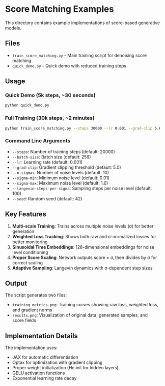 # Score Matching Examples

This directory contains example implementations of score-based generative models.

## Files

- `train_score_matching.py` - Main training script for denoising score matching
- `quick_demo.py` - Quick demo with reduced training steps

## Usage

### Quick Demo (5k steps, ~30 seconds)
```bash
python quick_demo.py
```

### Full Training (30k steps, ~2 minutes)
```bash
python train_score_matching.py --steps 30000 --lr 0.001 --grad-clip 5.0 --n-sigmas 20
```

### Command Line Arguments

- `--steps`: Number of training steps (default: 20000)
- `--batch-size`: Batch size (default: 256)
- `--lr`: Learning rate (default: 0.001)
- `--grad-clip`: Gradient clipping threshold (default: 5.0)
- `--n-sigmas`: Number of noise levels (default: 10)
- `--sigma-min`: Minimum noise level (default: 0.01)
- `--sigma-max`: Maximum noise level (default: 1.0)
- `--langevin-steps-per-sigma`: Sampling steps per noise level (default: 100)
- `--seed`: Random seed (default: 42)

## Key Features

1. **Multi-scale Training**: Trains across multiple noise levels (σ) for better generation
2. **Weighted Loss Tracking**: Shows both raw and σ-normalized losses for better monitoring
3. **Sinusoidal Time Embeddings**: 128-dimensional embeddings for noise level conditioning
4. **Proper Score Scaling**: Network outputs score × σ, then divides by σ for correct scaling
5. **Adaptive Sampling**: Langevin dynamics with σ-dependent step sizes

## Output

The script generates two files:
- `training_metrics.png`: Training curves showing raw loss, weighted loss, and gradient norms
- `results.png`: Visualization of original data, generated samples, and score fields

## Implementation Details

The implementation uses:
- JAX for automatic differentiation
- Optax for optimization with gradient clipping
- Proper weight initialization (He init for hidden layers)
- GELU activation functions
- Exponential learning rate decay